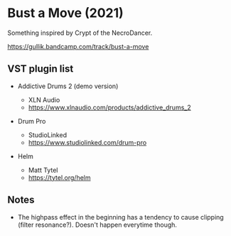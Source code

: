 # Bust a Move (2021)

Something inspired by Crypt of the NecroDancer.

https://gullik.bandcamp.com/track/bust-a-move


## VST plugin list

* Addictive Drums 2 (demo version)
    * XLN Audio
    * https://www.xlnaudio.com/products/addictive_drums_2

* Drum Pro
    * StudioLinked
    * https://www.studiolinked.com/drum-pro

* Helm
    * Matt Tytel
    * https://tytel.org/helm


## Notes

* The highpass effect in the beginning has a tendency to cause clipping (filter resonance?). Doesn't happen everytime though.
